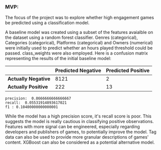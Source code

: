 ### MVP:

The focus of the project was to explore whether  high engagement games be predicted using a classification model.

A baseline model was created using a subset of the features avaialble on the dataset using a random forest classifier. Genres (categorical), Categories (categorical), Platforms (categorical) and Owners (numerical) were initially used to predict whether an hours played threshold could be passed. class_weights were also employed. Here is a confusion matrix representing the results of the initial baseline model:

|                       | Predicted Negative | Predicted Positive |
| --------------------- | ------------------ | ------------------ |
| **Actually Negative** | 8121               | 2                  |
| **Actually Positive** | 222                | 13                 |

```
precision:  0.8666666666666667
recall:  0.05531914893617021
f1 : 0.10400000000000001
```

While the model has a high precision score, it's recall score is poor. This suggests the model is really cautious in classifying positive observations. Features with more signal can be engineered, especially regarding developers and publishers of games, to potentially improve the model. Tag data can also be used to provide more granular descriptions of games' content. XGBoost can also be considered as a potential alternative model. 